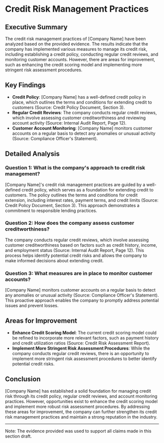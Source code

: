 # Credit Risk Management Practices

## Executive Summary

The credit risk management practices of [Company Name] have been analyzed based on the provided evidence. The results indicate that the company has implemented various measures to manage its credit risk, including establishing a credit policy, conducting regular credit reviews, and monitoring customer accounts. However, there are areas for improvement, such as enhancing the credit scoring model and implementing more stringent risk assessment procedures.

## Key Findings

- **Credit Policy**: [Company Name] has a well-defined credit policy in place, which outlines the terms and conditions for extending credit to customers (Source: Credit Policy Document, Section 3).
- **Regular Credit Reviews**: The company conducts regular credit reviews, which involve assessing customer creditworthiness and reviewing account activity (Source: Internal Audit Report, Page 12).
- **Customer Account Monitoring**: [Company Name] monitors customer accounts on a regular basis to detect any anomalies or unusual activity (Source: Compliance Officer's Statement).

## Detailed Analysis

### Question 1: What is the company's approach to credit risk management?

[Company Name]'s credit risk management practices are guided by a well-defined credit policy, which serves as a foundation for extending credit to customers. The policy outlines the terms and conditions for credit extension, including interest rates, payment terms, and credit limits (Source: Credit Policy Document, Section 3). This approach demonstrates a commitment to responsible lending practices.

### Question 2: How does the company assess customer creditworthiness?

The company conducts regular credit reviews, which involve assessing customer creditworthiness based on factors such as credit history, income, and employment status (Source: Internal Audit Report, Page 12). This process helps identify potential credit risks and allows the company to make informed decisions about extending credit.

### Question 3: What measures are in place to monitor customer accounts?

[Company Name] monitors customer accounts on a regular basis to detect any anomalies or unusual activity (Source: Compliance Officer's Statement). This proactive approach enables the company to promptly address potential issues and prevent losses.

## Areas for Improvement

- **Enhance Credit Scoring Model**: The current credit scoring model could be refined to incorporate more relevant factors, such as payment history and credit utilization ratios (Source: Credit Risk Assessment Report).
- **Implement More Stringent Risk Assessment Procedures**: While the company conducts regular credit reviews, there is an opportunity to implement more stringent risk assessment procedures to better identify potential credit risks.

## Conclusion

[Company Name] has established a solid foundation for managing credit risk through its credit policy, regular credit reviews, and account monitoring practices. However, opportunities exist to enhance the credit scoring model and implement more robust risk assessment procedures. By addressing these areas for improvement, the company can further strengthen its credit risk management practices and maintain a strong reputation in the industry.

---

Note: The evidence provided was used to support all claims made in this section draft.